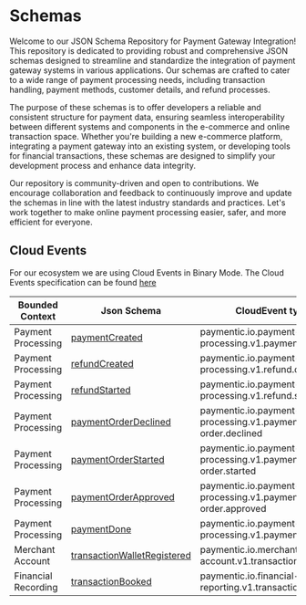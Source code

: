 # Schemas

Welcome to our JSON Schema Repository for Payment Gateway Integration! This repository is dedicated to providing robust and comprehensive JSON schemas designed to streamline and standardize the integration of payment gateway systems in various applications. Our schemas are crafted to cater to a wide range of payment processing needs, including transaction handling, payment methods, customer details, and refund processes.

The purpose of these schemas is to offer developers a reliable and consistent structure for payment data, ensuring seamless interoperability between different systems and components in the e-commerce and online transaction space. Whether you're building a new e-commerce platform, integrating a payment gateway into an existing system, or developing tools for financial transactions, these schemas are designed to simplify your development process and enhance data integrity.

Our repository is community-driven and open to contributions. We encourage collaboration and feedback to continuously improve and update the schemas in line with the latest industry standards and practices. Let's work together to make online payment processing easier, safer, and more efficient for everyone.

## Cloud Events

For our ecosystem we are using Cloud Events in Binary Mode. The Cloud Events specification can be found [here](https://github.com/cloudevents/spec/blob/main/cloudevents/spec.md)

| Bounded Context     | Json Schema                                                                                                       | CloudEvent type                                           | Sample                                                                                                            |
|---------------------|-------------------------------------------------------------------------------------------------------------------|-----------------------------------------------------------|-------------------------------------------------------------------------------------------------------------------|
| Payment Processing  | [paymentCreated](payment-processing/payments-gateway.v1.payment-created.json)                                     | paymentic.io.payment-processing.v1.payment.created        | [Payment Created](cloud-events-samples/payment-processing/payments-gateway.v1.payment-created.json)               |
| Payment Processing  | [refundCreated](payment-processing/payments-gateway.v1.refund-created.json)                                       | paymentic.io.payment-processing.v1.refund.created         | [Refund Created](cloud-events-samples/payment-processing/payments-gateway.v1.refund-created.json)                 |
| Payment Processing  | [refundStarted](payment-processing/payments-gateway.v1.refund-started.json)                                       | paymentic.io.payment-processing.v1.refund.started         | ------                 |
| Payment Processing  | [paymentOrderDeclined](payment-processing/payments-gateway.v1.payment-order-declined.json)                        | paymentic.io.payment-processing.v1.payment-order.declined | ---------                                                                                                         |
| Payment Processing  | [paymentOrderStarted](payment-processing/payments-gateway.v1.payment-order-started.json)                          | paymentic.io.payment-processing.v1.payment-order.started  | [Payment Order Started](cloud-events-samples/payment-processing/payments-gateway.v1.payment-order-started.json)   |
| Payment Processing  | [paymentOrderApproved](payment-processing/payments-gateway.v1.payment-order-approved.json)                        | paymentic.io.payment-processing.v1.payment-order.approved | [Payment Order Approved](cloud-events-samples/payment-processing/payments-gateway.v1.payment-order-approved.json) |
| Payment Processing  | [paymentDone](payment-processing/payments-gateway.v1.payment-done.json)                                           | paymentic.io.payment-processing.v1.payment.done           | ------                                                                                                            |
| Merchant Account    | [transactionWalletRegistered](merchant-account-management/payments-gateway.v1.transaction-wallet-registered.json) | paymentic.io.merchant-account.v1.transaction.registered   | ---------                                                                                                         |
| Financial Recording | [transactionBooked](financial-recording-reporting/payments-gateway.v1.transaction-booked.json)                    | paymentic.io.financial-reporting.v1.transaction.booked    | ---------                                                                                                         |

